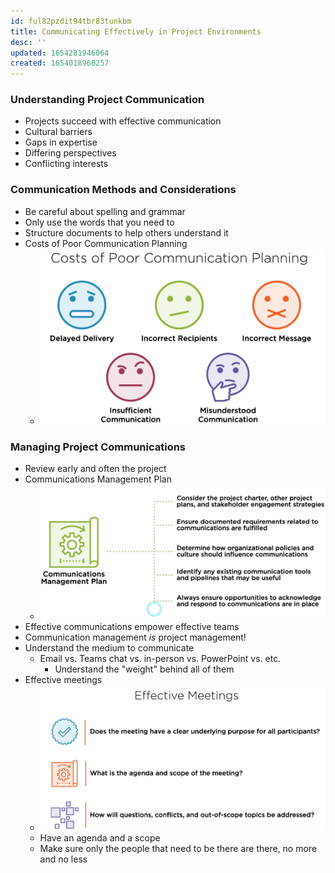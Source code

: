 ```yaml
---
id: ful82pzdit94tbr83tunkbm
title: Communicating Effectively in Project Environments
desc: ''
updated: 1654281946064
created: 1654018960257
---
```


### Understanding Project Communication
- Projects succeed with effective communication
- Cultural barriers
- Gaps in expertise
- Differing perspectives
- Conflicting interests

### Communication Methods and Considerations
- Be careful about spelling and grammar
- Only use the words that you need to 
- Structure documents to help others understand it
- Costs of Poor Communication Planning
  - ![](/assets/images/2022-06-03-13-52-56.png)

### Managing Project Communications
- Review early and often the project
- Communications Management Plan
  - ![](/assets/images/2022-06-03-14-18-05.png)
- Effective communications empower effective teams
- Communication management *is* project management! 
- Understand the medium to communicate
  - Email vs. Teams chat vs. in-person vs. PowerPoint vs. etc. 
    - Understand the "weight" behind all of them
- Effective meetings 
  - ![](/assets/images/2022-06-03-14-31-28.png)
  - Have an agenda and a scope
  - Make sure only the people that need to be there are there, no more and no less